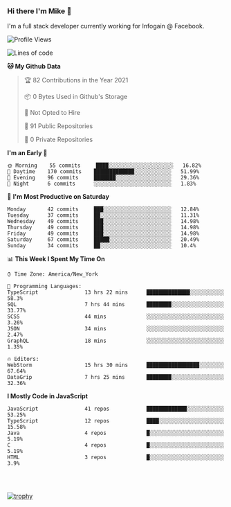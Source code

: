 ### Hi there I'm Mike 👋
I'm a full stack developer currently working for Infogain @ Facebook.

<!--START_SECTION:waka-->
![Profile Views](http://img.shields.io/badge/Profile%20Views-1-blue)

![Lines of code](https://img.shields.io/badge/From%20Hello%20World%20I%27ve%20Written-1.2%20million%20lines%20of%20code-blue)

**🐱 My Github Data** 

> 🏆 82 Contributions in the Year 2021
 > 
> 📦 0 Bytes Used in Github's Storage 
 > 
> 🚫 Not Opted to Hire
 > 
> 📜 91 Public Repositories 
 > 
> 🔑 0 Private Repositories  
 > 
**I'm an Early 🐤** 

```text
🌞 Morning    55 commits     ████░░░░░░░░░░░░░░░░░░░░░   16.82% 
🌆 Daytime    170 commits    █████████████░░░░░░░░░░░░   51.99% 
🌃 Evening    96 commits     ███████░░░░░░░░░░░░░░░░░░   29.36% 
🌙 Night      6 commits      ░░░░░░░░░░░░░░░░░░░░░░░░░   1.83%

```
📅 **I'm Most Productive on Saturday** 

```text
Monday       42 commits     ███░░░░░░░░░░░░░░░░░░░░░░   12.84% 
Tuesday      37 commits     ██░░░░░░░░░░░░░░░░░░░░░░░   11.31% 
Wednesday    49 commits     ███░░░░░░░░░░░░░░░░░░░░░░   14.98% 
Thursday     49 commits     ███░░░░░░░░░░░░░░░░░░░░░░   14.98% 
Friday       49 commits     ███░░░░░░░░░░░░░░░░░░░░░░   14.98% 
Saturday     67 commits     █████░░░░░░░░░░░░░░░░░░░░   20.49% 
Sunday       34 commits     ██░░░░░░░░░░░░░░░░░░░░░░░   10.4%

```


📊 **This Week I Spent My Time On** 

```text
⌚︎ Time Zone: America/New_York

💬 Programming Languages: 
TypeScript               13 hrs 22 mins      ██████████████░░░░░░░░░░░   58.3% 
SQL                      7 hrs 44 mins       ████████░░░░░░░░░░░░░░░░░   33.77% 
SCSS                     44 mins             ░░░░░░░░░░░░░░░░░░░░░░░░░   3.26% 
JSON                     34 mins             ░░░░░░░░░░░░░░░░░░░░░░░░░   2.47% 
GraphQL                  18 mins             ░░░░░░░░░░░░░░░░░░░░░░░░░   1.35%

🔥 Editors: 
WebStorm                 15 hrs 30 mins      █████████████████░░░░░░░░   67.64% 
DataGrip                 7 hrs 25 mins       ████████░░░░░░░░░░░░░░░░░   32.36%

```

**I Mostly Code in JavaScript** 

```text
JavaScript               41 repos            █████████████░░░░░░░░░░░░   53.25% 
TypeScript               12 repos            ████░░░░░░░░░░░░░░░░░░░░░   15.58% 
Java                     4 repos             █░░░░░░░░░░░░░░░░░░░░░░░░   5.19% 
C                        4 repos             █░░░░░░░░░░░░░░░░░░░░░░░░   5.19% 
HTML                     3 repos             █░░░░░░░░░░░░░░░░░░░░░░░░   3.9%

```



<!--END_SECTION:waka-->

##### &nbsp;
[![trophy](https://github-profile-trophy.vercel.app/?username=uptonm&theme=dracula)](https://github.com/ryo-ma/github-profile-trophy)
